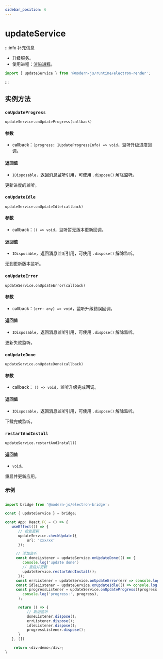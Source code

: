 ```yaml
---
sidebar_position: 6
---
```


# updateService

:::info 补充信息
* 升级服务。
* 使用进程：[渲染进程](/docs/guides/features/electron/basic#渲染进程)。

```ts
import { updateService } from '@modern-js/runtime/electron-render';
```
:::

## 实例方法

### `onUpdateProgress`

`updateService.onUpdateProgress(callback)`
#### 参数
- callback：`(progress: IUpdateProgressInfo) => void`，监听升级进度回调。
#### 返回值
- `IDisposable`，返回消息监听引用，可使用 `.dispose()` 解除监听。

更新进度的监听。

### `onUpdateIdle`
`updateService.onUpdateIdle(callback)`
#### 参数
- callback：`() => void`，监听暂无版本更新回调。
#### 返回值
- `IDisposable`，返回消息监听引用，可使用 `.dispose()` 解除监听。


无到更新版本监听。

### `onUpdateError`

`updateService.onUpdateError(callback)`

#### 参数
- callback：`(err: any) => void`，监听升级错误回调。
#### 返回值
- `IDisposable`，返回消息监听引用，可使用 `.dispose()` 解除监听。

更新失败监听。

### `onUpdateDone`

`updateService.onUpdateDone(callback)`
#### 参数
- callback： `() => void`，监听升级完成回调。
#### 返回值
- `IDisposable`，返回消息监听引用，可使用 `.dispose()` 解除监听。


下载完成监听。

### `restartAndInstall`

`updateService.restartAndInstall()`
#### 返回值
- `void`。

重启并更新应用。

### 示例
```ts

import bridge from '@modern-js/electron-bridge';

const { updateService } = bridge;

const App: React.FC = () => {
   useEffect(() => {
      // 检查更新
      updateService.checkUpdate({
          url: 'xxx/xx'
      });

     // 添加监听
     const doneListener = updateService.onUpdateDone(() => {
        console.log('update done')
        // 重启并更新
        updateService.restartAndInstall();
      });
     const errListener = updateService.onUpdateError(err => console.log(err));
     const idleListener = updateService.onUpdateIdle(() => console.log('no update available'));
     const progressListener = updateService.onUpdateProgress((progress: any) =>
        console.log('progress:', progress),
      );

      return () => {
          // 取消监听
          doneListener.dispose();
          errListener.dispose();
          idleListener.dispose();
          progressListener.dispose();
      }
   }, [])

    return <div>demo</div>;
}

```
